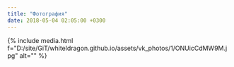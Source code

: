 ```yaml
---
title: "Фотография"
date: 2018-05-04 02:05:00 +0300
---
```



{% include media.html f="D:/site/GiT/whiteldragon.github.io/assets/vk_photos/1/ONUicCdMW9M.jpg" alt="" %}
